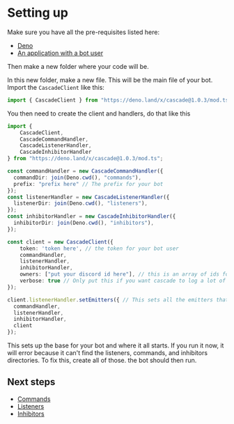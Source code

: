 # Setting up

Make sure you have all the pre-requisites listed here:
- [Deno](https://deno.land/)
- [An application with a bot user](https://discord.com/developers/applications/)

Then make a new folder where your code will be.

In this new folder, make a new file. This will be the main file of your bot.
Import the `CascadeClient` like this:
```ts
import { CascadeClient } from "https://deno.land/x/cascade@1.0.3/mod.ts";
```

You then need to create the client and handlers, do that like this
```ts
import { 
    CascadeClient,
    CascadeCommandHandler,
    CascadeListenerHandler,
    CascadeInhibitorHandler
} from "https://deno.land/x/cascade@1.0.3/mod.ts";

const commandHandler = new CascadeCommandHandler({
  commandDir: join(Deno.cwd(), "commands"),
  prefix: "prefix here" // The prefix for your bot
});
const listenerHandler = new CascadeListenerHandler({
  listenerDir: join(Deno.cwd(), "listeners"),
});
const inhibitorHandler = new CascadeInhibitorHandler({
  inhibitorDir: join(Deno.cwd(), "inhibitors"),
});

const client = new CascadeClient({
    token: 'token here', // the token for your bot user
    commandHandler,
    listenerHandler,
    inhibitorHandler,
    owners: ["put your discord id here"], // this is an array of ids for who is an "owner" of the bot
    verbose: true // Only put this if you want cascade to log a lot of things.
});

client.listenerHandler.setEmitters({ // This sets all the emitters that you can use in your listeners, you can add whatever you want, this is just a recommended default.
  commandHandler,
  listenerHandler,
  inhibitorHandler,
  client
});
```

This sets up the base for your bot and where it all starts. If you run it now, it will error because it can't find the listeners, commands, and inhibitors directories. To fix this, create all of those. the bot should then run.

## Next steps

- [Commands](commands.md)
- [Listeners](listeners.md)
- [Inhibitors](inhibitors.md)